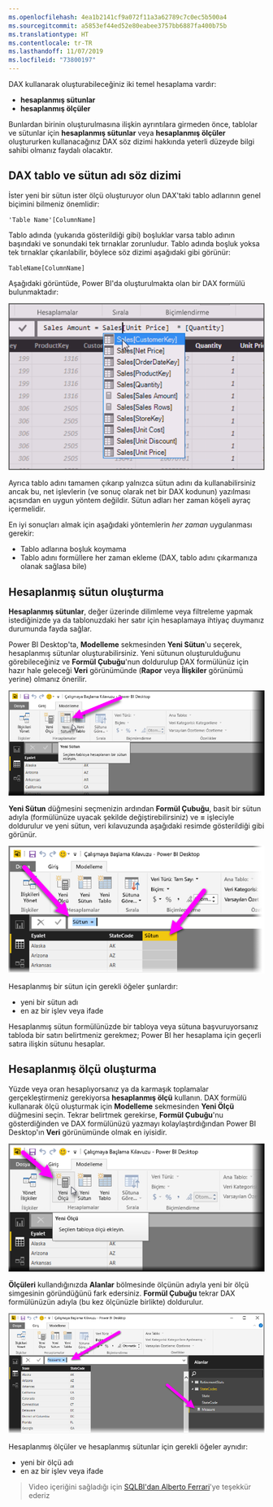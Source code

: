 ```yaml
---
ms.openlocfilehash: 4ea1b2141cf9a072f11a3a62789c7c0ec5b500a4
ms.sourcegitcommit: a5853ef44ed52e80eabee3757bb6887fa400b75b
ms.translationtype: HT
ms.contentlocale: tr-TR
ms.lasthandoff: 11/07/2019
ms.locfileid: "73800197"
---
```

DAX kullanarak oluşturabileceğiniz iki temel hesaplama vardır:

* **hesaplanmış sütunlar**
* **hesaplanmış ölçüler**

Bunlardan birinin oluşturulmasına ilişkin ayrıntılara girmeden önce, tablolar ve sütunlar için **hesaplanmış sütunlar** veya **hesaplanmış ölçüler** oluştururken kullanacağınız DAX söz dizimi hakkında yeterli düzeyde bilgi sahibi olmanız faydalı olacaktır.

## <a name="dax-table-and-column-name-syntax"></a>DAX tablo ve sütun adı söz dizimi
İster yeni bir sütun ister ölçü oluşturuyor olun DAX'taki tablo adlarının genel biçimini bilmeniz önemlidir:

    'Table Name'[ColumnName]

Tablo adında (yukarıda gösterildiği gibi) boşluklar varsa tablo adının başındaki ve sonundaki tek tırnaklar zorunludur. Tablo adında boşluk yoksa tek tırnaklar çıkarılabilir, böylece söz dizimi aşağıdaki gibi görünür:

    TableName[ColumnName]

Aşağıdaki görüntüde, Power BI'da oluşturulmakta olan bir DAX formülü bulunmaktadır:

![](media/7-2-dax-calculation-types/dax-calc-types_1.png)

Ayrıca tablo adını tamamen çıkarıp yalnızca sütun adını da kullanabilirsiniz ancak bu, net işlevlerin (ve sonuç olarak net bir DAX kodunun) yazılması açısından en uygun yöntem değildir. Sütun adları her zaman köşeli ayraç içermelidir.

En iyi sonuçları almak için aşağıdaki yöntemlerin *her zaman* uygulanması gerekir:

* Tablo adlarına boşluk koymama
* Tablo adını formüllere her zaman ekleme (DAX, tablo adını çıkarmanıza olanak sağlasa bile)

## <a name="creating-calculated-columns"></a>Hesaplanmış sütun oluşturma
**Hesaplanmış sütunlar**, değer üzerinde dilimleme veya filtreleme yapmak istediğinizde ya da tablonuzdaki her satır için hesaplamaya ihtiyaç duymanız durumunda fayda sağlar.

Power BI Desktop'ta, **Modelleme** sekmesinden **Yeni Sütun**'u seçerek, hesaplanmış sütunlar oluşturabilirsiniz. Yeni sütunun oluşturulduğunu görebileceğiniz ve **Formül Çubuğu**'nun doldurulup DAX formülünüz için hazır hale geleceği **Veri** görünümünde (**Rapor** veya **İlişkiler** görünümü yerine) olmanız önerilir.

![](media/7-2-dax-calculation-types/dax-calc-types_2a.png)

**Yeni Sütun** düğmesini seçmenizin ardından **Formül Çubuğu**, basit bir sütun adıyla (formülünüze uyacak şekilde değiştirebilirsiniz) ve **=** işleciyle doldurulur ve yeni sütun, veri kılavuzunda aşağıdaki resimde gösterildiği gibi görünür.

![](media/7-2-dax-calculation-types/dax-calc-types_3.png)

Hesaplanmış bir sütun için gerekli öğeler şunlardır:

* yeni bir sütun adı
* en az bir işlev veya ifade

Hesaplanmış sütun formülünüzde bir tabloya veya sütuna başvuruyorsanız tabloda bir satırı belirtmeniz gerekmez; Power BI her hesaplama için geçerli satıra ilişkin sütunu hesaplar.

## <a name="creating-calculated-measures"></a>Hesaplanmış ölçü oluşturma
Yüzde veya oran hesaplıyorsanız ya da karmaşık toplamalar gerçekleştirmeniz gerekiyorsa **hesaplanmış ölçü** kullanın. DAX formülü kullanarak ölçü oluşturmak için **Modelleme** sekmesinden **Yeni Ölçü** düğmesini seçin. Tekrar belirtmek gerekirse, **Formül Çubuğu**'nu gösterdiğinden ve DAX formülünüzü yazmayı kolaylaştırdığından Power BI Desktop'ın **Veri** görünümünde olmak en iyisidir.

![](media/7-2-dax-calculation-types/dax-calc-types_4.png)

**Ölçüleri** kullandığınızda **Alanlar** bölmesinde ölçünün adıyla yeni bir ölçü simgesinin göründüğünü fark edersiniz. **Formül Çubuğu** tekrar DAX formülünüzün adıyla (bu kez ölçünüzle birlikte) doldurulur.

![](media/7-2-dax-calculation-types/dax-calc-types_5.png)

Hesaplanmış ölçüler ve hesaplanmış sütunlar için gerekli öğeler aynıdır:

* yeni bir ölçü adı
* en az bir işlev veya ifade

> Video içeriğini sağladığı için [SQLBI'dan Alberto Ferrari](https://www.sqlbi.com/learning-dax)'ye teşekkür ederiz
> 
> 

